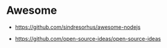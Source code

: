 # Awesome

- https://github.com/sindresorhus/awesome-nodejs



- https://github.com/open-source-ideas/open-source-ideas
